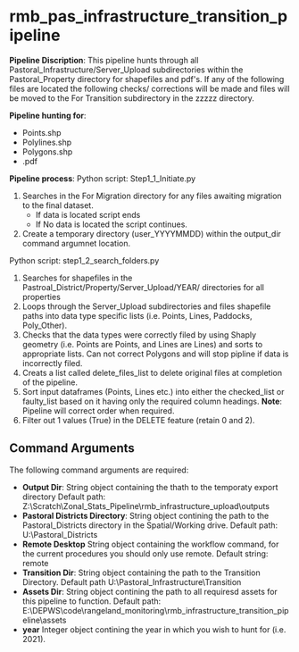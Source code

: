# rmb_pas_infrastructure_transition_pipeline


**Pipeline Discription**: This pipeline hunts through all Pastoral_Infrastructure/Server_Upload subdirectories within the Pastoral_Property directory for shapefiles  and pdf's. 
If any of the following files are located the following checks/ corrections will be made and files will be moved to the For Transition subdirectory in the zzzzz directory.


**Pipeline hunting for**:
 - Points.shp
 - Polylines.shp
 - Polygons.shp
 - .pdf

**Pipeline process**:
Python script: Step1_1_Initiate.py
1. Searches in the For Migration directory for any files awaiting migration to the final dataset.
   - If data is located script ends
   - If No data is located the script continues.  
2. Create a temporary directory (user_YYYYMMDD) within the output_dir command argumnet location.

Python script: step1_2_search_folders.py
1. Searches for shapefiles in the Pastroal_District/Property/Server_Upload/YEAR/ directories for all properties
2. Loops through the Server_Upload subdirectories and files shapefile paths into data type specific lists 
(i.e.  Points, Lines, Paddocks, Poly_Other).
3. Checks that the data types were correctly filed by using Shaply geometry (i.e. Points are Points, and Lines are Lines) and sorts to appropriate lists. Can not correct Polygons and will stop pipline if data is incorrectly filed.
4. Creats a list called delete_files_list to delete original files at completion of the pipeline.
5. Sort input dataframes (Points, Lines etc.) into either the checked_list or faulty_list based on it having only the required column headings. **Note**: Pipeline will correct order when required.
6. Filter out 1 values (True) in the DELETE feature (retain 0 and 2).



## Command Arguments

The following command arguments are required:
- **Output Dir**: String object containing the thath to the temporaty export directory
      Default path: Z:\Scratch\Zonal_Stats_Pipeline\rmb_infrastructure_upload\outputs
- **Pastoral Districts Directory**: String object contining the path to the Pastoral_Districts directory in the Spatial/Working drive.
     Default path: U:\Pastoral_Districts
- **Remote Desktop** String object containing the workflow command, for the current procedures you should only use remote.
    Default string: remote
- **Transition Dir**: String object containing the path to the Transition Directory.
    Default path U:\Pastoral_Infrastructure\Transition
- **Assets Dir**:  String object contining the path to all requiresd assets for this pipeline to function.
    Default path: E:\DEPWS\code\rangeland_monitoring\rmb_infrastructure_transition_pipeline\assets
 - **year** Integer object contining the year in which you wish to hunt for (i.e. 2021).




